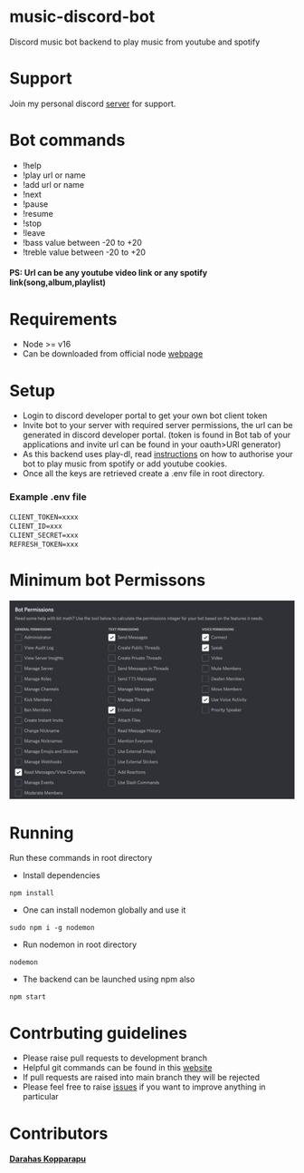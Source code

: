 # music-discord-bot
Discord music bot backend to play music from youtube and spotify

# Support
Join my personal discord [server](https://discord.gg/cSuKhuEUtD) for support.

# Bot commands
- !help
- !play url or name
- !add  url or name
- !next
- !pause
- !resume
- !stop
- !leave
- !bass value between -20 to +20
- !treble value between -20 to +20

#### PS: Url can be any youtube video link or any spotify link(song,album,playlist)

# Requirements
- Node >= v16
- Can be downloaded from official node [webpage](https://nodejs.org/en/)

# Setup
- Login to discord developer portal to get your own bot client token
- Invite bot to your server with required server permissions, the url can be generated in discord developer portal. (token is found in Bot tab of your applications and invite url can be found in your oauth>URl generator)
- As this backend uses play-dl, read [instructions](https://github.com/play-dl/play-dl/blob/main/instructions/README.md) on how to authorise your bot to play music from spotify or add youtube cookies.
- Once all the keys are retrieved create a .env file in root directory.
### Example .env file
```
CLIENT_TOKEN=xxxx
CLIENT_ID=xxx
CLIENT_SECRET=xxx
REFRESH_TOKEN=xxx
```
# Minimum bot Permissons
![Required Permissions image](./images/permissions.png)

# Running
Run these commands in root directory
- Install dependencies
```
npm install
```
- One can install nodemon globally and use it
```
sudo npm i -g nodemon
```
- Run nodemon in root directory
```
nodemon
```
- The backend can be launched using npm also
```
npm start
```

# Contrbuting guidelines
- Please raise pull requests to development branch
- Helpful git commands can be found in this [website](https://shobhi1310.github.io/contributions/CONTRIBUTING.html)
- If pull requests are raised into main branch they will be rejected
- Please feel free to raise [issues](https://github.com/darahask/music-discord-bot/issues) if you want to improve anything in particular

# Contributors
#### [Darahas Kopparapu](https://github.com/darahask)

